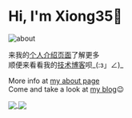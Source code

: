 
# Hi, I'm Xiong35🧸

![about](https://s1.ax1x.com/2020/09/29/0ZrEjA.png)

来我的[个人介绍页面](http://www.xiong35.cn/blog3.0/about)了解更多  
顺便来看看我的[技术博客](http://www.xiong35.cn)呗_(:з」∠)_

More info at [my about page](http://www.xiong35.cn/blog2.0/about)  
Come and take a look at [my blog](http://www.xiong35.cn)😉

<a href="http://www.xiong35.cn">
  <img align="center" src="https://github-readme-stats.vercel.app/api/top-langs/?username=xiong35&theme=graywhite&locale=cn&hide_border=true&layout=compact&hide=python" />
</a>

<a href="http://www.xiong35.cn">
  <img align="center" src="https://github-readme-stats.vercel.app/api?username=xiong35&count_private=true&theme=graywhite&locale=cn&hide_border=true" />
</a>

